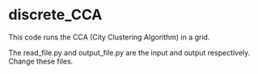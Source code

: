 # discrete_CCA

This code runs the CCA (City Clustering Algorithm) in a grid.

The read_file.py and output_file.py are the input and output respectively. Change these files.
